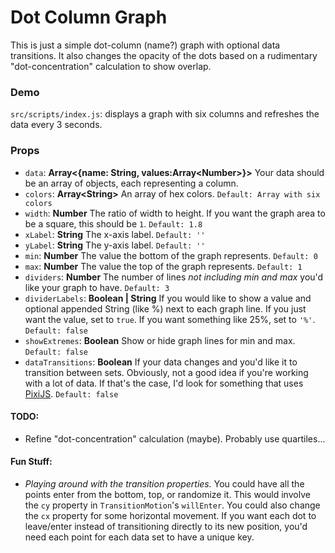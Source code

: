 # Dot Column Graph

This is just a simple dot-column (name?) graph with optional data transitions. It also changes the opacity of the dots based on a rudimentary "dot-concentration" calculation to show overlap.

### Demo
`src/scripts/index.js`: displays a graph with six columns and refreshes the data every 3 seconds.

### Props
* `data`: **Array<{name: String, values:Array&lt;Number>}>** Your data should be an array of objects, each representing a column.
* `colors`: **Array&lt;String>** An array of hex colors. `Default: Array with six colors`
* `width`: **Number** The ratio of width to height. If you want the graph area to be a square, this should be `1`. `Default: 1.8`
* `xLabel`: **String** The x-axis label. `Default: ''`
* `yLabel`: **String** The y-axis label. `Default: ''`
* `min`: **Number** The value the bottom of the graph represents. `Default: 0`
* `max`: **Number** The value the top of the graph represents. `Default: 1`
* `dividers`: **Number** The number of lines *not including min and max* you'd like your graph to have. `Default: 3`
* `dividerLabels`: **Boolean | String** If you would like to show a value and optional appended String (like %) next to each graph line. If you just want the value, set to `true`. If you want something like 25%, set to `'%'`. `Default: false`
* `showExtremes`: **Boolean** Show or hide graph lines for min and max. `Default: false`
* `dataTransitions`: **Boolean** If your data changes and you'd like it to transition between sets. Obviously, not a good idea if you're working with a lot of data. If that's the case, I'd look for something that uses [PixiJS](http://www.pixijs.com/). `Default: false`

#### TODO:
* Refine "dot-concentration" calculation (maybe). Probably use quartiles...

#### Fun Stuff:
* *Playing around with the transition properties.* You could have all the points enter from the bottom, top, or randomize it. This would involve the `cy` property in `TransitionMotion`'s `willEnter`. You could also change the `cx` property for some horizontal movement. If you want each dot to leave/enter instead of transitioning directly to its new position, you'd need each point for each data set to have a unique key.